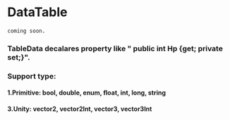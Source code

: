 # DataTable
```
coming soon.
```
### TableData decalares property like " public int Hp {get; private set;}".
### Support type:
#### 1.Primitive: bool, double, enum, float, int, long, string
#### 3.Unity: vector2, vector2Int, vector3, vector3Int
